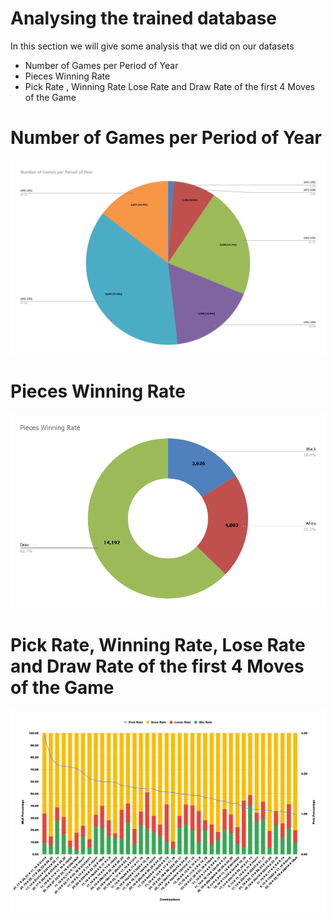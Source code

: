 #  Analysing the trained database





In this section we will give some analysis that we did on our datasets

  - Number of Games per Period of Year
  - Pieces Winning Rate
  - Pick Rate , Winning Rate Lose Rate and Draw Rate of the first 4 Moves of the Game

# Number of Games per Period of Year

![Main Screen](charts/wa.png)


# Pieces Winning Rate
![Main Screen](charts/watata.png)



# Pick Rate, Winning Rate, Lose Rate and Draw Rate of the first 4 Moves of the Game


![Main Screen](charts/chart.png)
  

